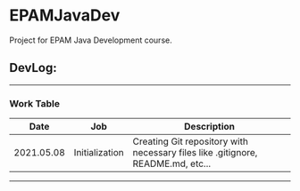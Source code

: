 # EPAMJavaDev
Project for EPAM Java Development course.

## DevLog:

---
### Work Table

| Date | Job | Description | 
| -- | -- | -- |
| 2021.05.08 | Initialization | Creating Git repository with necessary files like .gitignore, README.md, etc... |
---